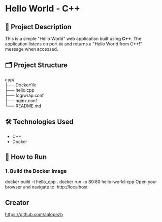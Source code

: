 # Hello World - C++ 

## 📄 Project Description
This is a simple "Hello World" web application built using **C++**. The application listens on port `80` and returns a "Hello World from C++!" message when accessed.

## 🗂 Project Structure
cpp/ <br>
├── Dockerfile<br> 
├── hello.cpp <br>
├── fcgiwrap.conf <br>
├── nginx.conf <br>
└── README.md

## 🛠 Technologies Used
- C++
- Docker

## 🚀 How to Run

### 1. Build the Docker Image
docker build -t hello_cpp .
docker run -p 80:80 hello-world-cpp
Open your browser and navigate to: http://localhost

## Creator
https://github.com/aalopezb

